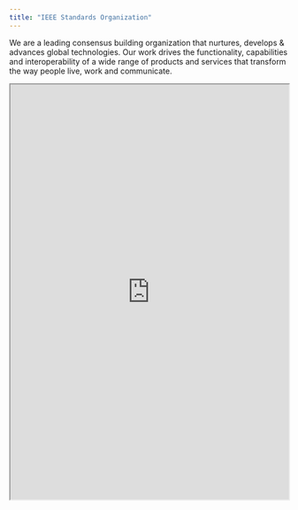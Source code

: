 ```yaml
---
title: "IEEE Standards Organization"
---
```


We are a leading consensus building organization that nurtures, develops & advances global technologies. Our work drives the functionality, capabilities and interoperability of a wide range of products and services that transform the way people live, work and communicate.

<iframe height="750" width="100%" src="https://ewelton.github.io/ktest/wiki.html#IEEE%20Standards%20Organization"></iframe>
